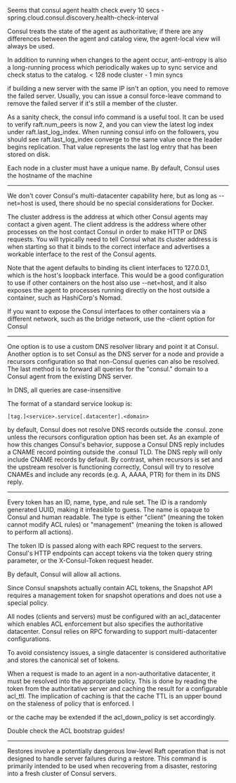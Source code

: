 Seems that consul agent health check every 10 secs - spring.cloud.consul.discovery.health-check-interval

Consul treats the state of the agent as authoritative; if there are any differences between the agent and catalog view, the agent-local view will always be used.

In addition to running when changes to the agent occur, anti-entropy is also a long-running process which periodically wakes up to sync service and check status to the catalog. < 128 node cluster - 1 min syncs


if building a new server with the same IP isn't an option, you need to remove the failed server. Usually, you can issue a consul force-leave command to remove the failed server if it's still a member of the cluster.

As a sanity check, the consul info command is a useful tool. It can be used to verify raft.num_peers is now 2, and you can view the latest log index under raft.last_log_index. When running consul info on the followers, you should see raft.last_log_index converge to the same value once the leader begins replication. That value represents the last log entry that has been stored on disk.

Each node in a cluster must have a unique name. By default, Consul uses the hostname of the machine


----------
We don't cover Consul's multi-datacenter capability here, but as long as --net=host is used, there should be no special considerations for Docker.

The cluster address is the address at which other Consul agents may contact a given agent. The client address is the address where other processes on the host contact Consul in order to make HTTP or DNS requests. You will typically need to tell Consul what its cluster address is when starting so that it binds to the correct interface and advertises a workable interface to the rest of the Consul agents.

Note that the agent defaults to binding its client interfaces to 127.0.0.1, which is the host's loopback interface. This would be a good configuration to use if other containers on the host also use --net=host, and it also exposes the agent to processes running directly on the host outside a container, such as HashiCorp's Nomad.

If you want to expose the Consul interfaces to other containers via a different network, such as the bridge network, use the -client option for Consul

--------
One option is to use a custom DNS resolver library and point it at Consul. 
Another option is to set Consul as the DNS server for a node and provide a recursors configuration so that non-Consul queries can also be resolved. 
The last method is to forward all queries for the "consul." domain to a Consul agent from the existing DNS server.

In DNS, all queries are case-insensitive

The format of a standard service lookup is:
```
[tag.]<service>.service[.datacenter].<domain>
```

by default, Consul does not resolve DNS records outside the .consul. zone unless the recursors configuration option has been set. As an example of how this changes Consul's behavior, suppose a Consul DNS reply includes a CNAME record pointing outside the .consul TLD. The DNS reply will only include CNAME records by default. By contrast, when recursors is set and the upstream resolver is functioning correctly, Consul will try to resolve CNAMEs and include any records (e.g. A, AAAA, PTR) for them in its DNS reply.


-----------

Every token has an ID, name, type, and rule set. The ID is a randomly generated UUID, making it infeasible to guess. The name is opaque to Consul and human readable. The type is either "client" (meaning the token cannot modify ACL rules) or "management" (meaning the token is allowed to perform all actions).

The token ID is passed along with each RPC request to the servers. Consul's HTTP endpoints can accept tokens via the token query string parameter, or the X-Consul-Token request header.

By default, Consul will allow all actions.

Since Consul snapshots actually contain ACL tokens, the Snapshot API requires a management token for snapshot operations and does not use a special policy.

All nodes (clients and servers) must be configured with an acl_datacenter which enables ACL enforcement but also specifies the authoritative datacenter. Consul relies on RPC forwarding to support multi-datacenter configurations.

To avoid consistency issues, a single datacenter is considered authoritative and stores the canonical set of tokens.

When a request is made to an agent in a non-authoritative datacenter, it must be resolved into the appropriate policy. This is done by reading the token from the authoritative server and caching the result for a configurable acl_ttl. The implication of caching is that the cache TTL is an upper bound on the staleness of policy that is enforced. I

or the cache may be extended if the acl_down_policy is set accordingly.

Double check the ACL bootstrap guides!

-----------

Restores involve a potentially dangerous low-level Raft operation that is not designed to handle server failures during a restore. This command is primarily intended to be used when recovering from a disaster, restoring into a fresh cluster of Consul servers.
